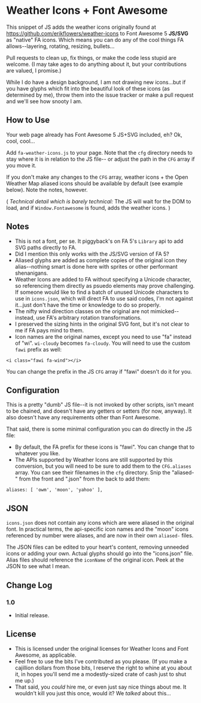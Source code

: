 # Weather Icons + Font Awesome

This snippet of JS adds the weather icons originally found at https://github.com/erikflowers/weather-icons to 
Font Awesome 5 __JS/SVG__ as "native" FA icons. Which means you can do any of the cool things
FA allows--layering, rotating, resizing, bullets...

Pull requests to clean up, fix things, or make the code less stupid are welcome. (I may take ages
to do anything about it, but your contributions are valued, I promise.)

While I do have a design background, I am not drawing new icons...but if you have glyphs which fit into the 
beautiful look of these icons (as determined by me), throw them into the issue tracker or make a pull request and 
we'll see how snooty I am.

## How to Use

Your web page already has Font Awesome 5 JS+SVG included, eh? Ok, cool, cool... 

Add `fa-weather-icons.js` to your page. 
Note that the `cfg` directory needs to stay where it is in relation to the JS file--
or adjust the path in the `CFG` array if you move it. 

If you don't make any changes to the `CFG` array, weather icons + the Open Weather Map aliased icons
should be available by default (see example below). Note the notes, however.

( _Technical detail which is barely technical:_ The JS will wait for the DOM to load, and if 
`Window.Fontawesome` is found, adds the weather icons. )

## Notes

* This is not a font, per se. It piggyback's on FA 5's `Library` api to add SVG paths directly to FA.
* Did I mention this only works with the JS/SVG version of FA 5?
* Aliased glyphs are added as complete copies of the original icon they alias--nothing smart is 
done here with sprites or other performant shenanigans.
* Weather Icons are added to FA without specifying a Unicode character, so referencing them directly as
psuedo elements may prove challenging. If someone would like to find a batch of unused Unicode characters to
use in `icons.json`, which will direct FA to use said codes, I'm not against it...just don't have the time or 
knowledge to do so properly.
* The nifty wind direction classes on the original are not mimicked--instead, use FA's arbitrary 
rotation transformations.
* I preserved the sizing hints in the original SVG font, but it's not clear to me if FA pays mind to them.
* Icon names are the original names, except you need to use "fa" instead of "wi". `wi-cloudy` 
becomes `fa-cloudy`. You will need to use the custom `fawi` prefix as well:

```
<i class="fawi fa-wind"></i>
```

You can change the prefix in the JS `CFG` array if "fawi" doesn't do it for you.

## Configuration

This is a pretty "dumb" JS file--it is not invoked by other scripts, isn't meant to be chained, and doesn't
have any getters or setters (for now, anyway). It also doesn't have any requirements other than Font Awesome.

That said, there is some minimal configuration you can do directly in the JS file:

* By default, the FA prefix for these icons is "fawi". You can change that to whatever you like. 
* The APIs supported by Weather Icons are still supported by this conversion, but you will need to be 
sure to add them to the `CFG.aliases` array. You can see their filenames in the `cfg` directory. 
Snip the "aliased-" from the front and ".json" from the back to add them:

```
aliases: [ 'owm', 'moon', 'yahoo' ],
```

## JSON

`icons.json` does not contain any icons which are were aliased in the original font. In practical terms, 
the api-specific icon names and the "moon" icons referenced by number were aliases, and are now
in their own `aliased-` files.

The JSON files can be edited to your heart's content, removing unneeded icons or adding your own. Actual 
glyphs should go into the "icons.json" file. Alias files should reference the `iconName` of the original
icon. Peek at the JSON to see what I mean.

## Change Log

### 1.0

* Initial release.

## License

* This is licensed under the original licenses for Weather Icons and Font Awesome, as applicable. 
* Feel free to use the bits I've contributed as you please. (If you make a cajillion dollars from those
bits, I reserve the right to whine at you about it, in hopes you'll send me a modestly-sized crate of cash
just to shut me up.)
* That said, you _could_ hire me, or even just say nice things about me. It wouldn't kill you just 
this once, would it? We _talked_ about this...